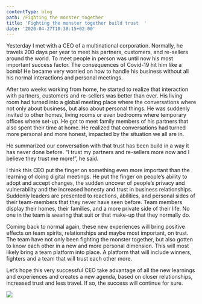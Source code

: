 ```yaml
---
contentType: blog
path: /Fighting the monster together
title: 'Fighting the monster together build trust  '
date: '2020-04-27T10:38:15+02:00'
---
```

Yesterday I met with a CEO of a multinational corporation. Normally, he travels 200 days per year to meet his partners, customers, and re-sellers around the world. To meet people in person was until now his most important success factor. The consequences of Covid-19 hit him like a bomb! He became very worried on how to handle his business without all his normal interactions and personal meetings. 

After two weeks working from home, he started to realize that interaction with partners, customers and re-sellers was better than ever. His living room had turned into a global meeting place where the conversations where not only about business, but also about personal things. He was suddenly invited to other homes, living rooms or even bedrooms where temporary offices where set-up. He got to meet family members of his partners that also spent their time at home. He realized that conversations had turned more personal and more honest, impacted by the situation we all are in. 

He summarized our conversation with that trust has been build in a way it has never done before. “I trust my partners and re-sellers more now and I believe they trust me more!”, he said.

I think this CEO put the finger on something even more important than the learning of doing digital meetings. He put the finger on people’s ability to adopt and accept changes, the sudden uncover of people’s privacy and vulnerability and the increased honesty and trust in business relationships. Suddenly leaders are presented to reactions, abilities, and personal sides of their team-members that they never have seen before. Team members display their homes, their families, and a more private side of their life. No one in the team is wearing that suit or that make-up that they normally do.    

Coming back to normal again, these new experiences will bring positive effects on team spirits, relationships and maybe most important, on trust. The team have not only been fighting the monster together, but also gotten to know each other in a new and more personal dimension. This will most likely bring a team platform into place. A platform that will include winners, fighters and a team that will trust each other more. 

Let’s hope this very successful CEO take advantage of all the new learnings and experiences and creates a new agenda, based on closer relationships, increased trust and less travel. If so, the success will continue for sure. 

![](/files/human-567563_1280.jpg)
